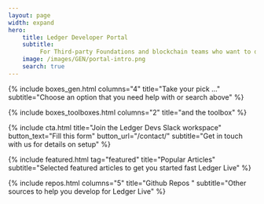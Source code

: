```yaml
---
layout: page
width: expand
hero:
    title: Ledger Developer Portal
    subtitle:
         For Third-party Foundations and blockchain teams who want to develop their <br> currency and services in the Desktop and Mobile versions of Ledger Live
    image: /images/GEN/portal-intro.png
    search: true
---
```


{% include boxes_gen.html columns="4" title="Take your pick ..." subtitle="Choose an option that you need help with or search above" %}

{% include boxes_toolboxes.html columns="2" title="and the toolbox" %}

{% include cta.html title="Join the Ledger Devs Slack workspace" button_text="Fill this form" button_url="/contact/" subtitle="Get in touch with us for details on setup" %}

{% include featured.html tag="featured" title="Popular Articles" subtitle="Selected featured articles to get you started fast Ledger Live" %}

{% include repos.html columns="5" title="Github Repos " subtitle="Other sources to help you develop for Ledger Live" %}

